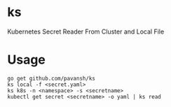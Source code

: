 # ks
Kubernetes Secret Reader From Cluster and Local File

# Usage

```
go get github.com/pavansh/ks
ks local -f <secret.yaml>
ks k8s -n <namespace> -s <secretname>
kubectl get secret <secretname> -o yaml | ks read
```